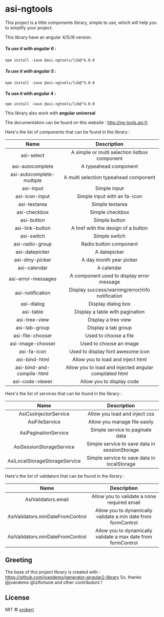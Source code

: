 # asi-ngtools

This project is a little components library, simple to use, which will help you to simplify your project.

This library have an angular 4/5//6 version.

##### To use it with angular 6 :

`npm install -save @asi-ngtools/lib@^6.0.0`

##### To use it with angular 5 :

`npm install -save @asi-ngtools/lib@^5.0.0`

#### To use it with angular 4 :  

`npm install -save @asi-ngtools/lib@^4.0.0`

This library also work with **angular universal**

The documentation can be found on this website : http://ng-tools.asi.fr

Here's the list of components that can be found in the library :

|  Name | Description    |
| :------------: | :------------: |
| asi-select | A simple or multi selection listbox component |
| asi-autocomplete | A typeahead component  |
| asi-autocomplete-multiple | A multi selection typeahead component   |
| asi-input  | Simple input  |
| asi-icon-input | Simple input with an fa-icon |
| asi-textarea | Simple textarea |
| asi-checkbox | Simple checkbox |
| asi-button | Simple button   |
| asi-link-button | A href with the design of a button |
| asi-switch | Simple switch |
| asi-radio-group | Radio button component |
| asi-datepicker | A datepicker   |
| asi-dmy-picker | A day month year picker |
| asi-calendar |  A calendar  |
| asi-error-messages | A component used to display error message  |
| asi-notification | Display success/warning/error/info notification   |
| asi-dialog | Display dialog box |
| asi-table | Display a table with pagination |
| asi-tree-view | Display a tree view |
| asi-tab-group | Display a tab group |
| asi-file-chooser | Used to choose a file |
| asi-image-chooser | Used to choose an image |
| asi-fa-icon | Used to display font awesome icon |
| asi-bind-html | Allow you to load and inject html |
| asi-bind-and-compile-html | Allow you to load and injected angular compilated html |
| asi-code-viewer | Allow you to display code |

Here's  the list of services that can be found in the library :

|  Name | Description    |
| :------------: | :------------: |
| AsiCssInjectorService  | Allow you load and inject css |
| AsiFileService  | Allow you manage file easily |
| AsiPaginationService | Simple service to paginate data  |
| AsiSessionStorageService | Simple service to save data in sessionStorage  |
| AsiLocalStorageStorageService | Simple service to save data in localStorage  |

Here's  the list of validators that can be found in the library :

|  Name | Description    |
| :------------: | :------------: |
| AsiValidators.email | Allow you to validate a none required email  |
| AsiValidators.minDateFromControl  | Allow you to dynamically validate a min date from formControl |
| AsiValidators.minDateFromControl  | Allow you to dynamically validate a max date from formControl |

## Greeting

The base of this project library is created with : https://github.com/jvandemo/generator-angular2-library
So, thanks @jvandemo @izifortune and other contributors !

## License

MIT © [xrobert](mailto:xrobert@asi.fr)

